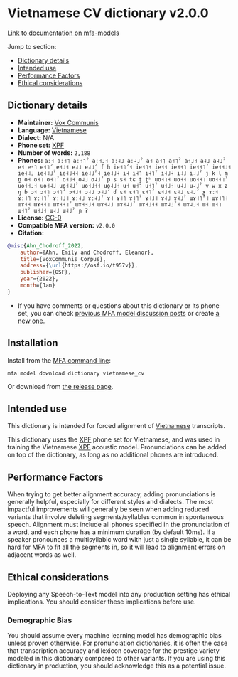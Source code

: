 
# Vietnamese CV dictionary v2.0.0

[Link to documentation on mfa-models](https://mfa-models.readthedocs.io/en/main/dictionary/vietnamese_cv.html)

Jump to section:

- [Dictionary details](#dictionary-details)
- [Intended use](#intended-use)
- [Performance Factors](#performance-factors)
- [Ethical considerations](#ethical-considerations)

## Dictionary details

- **Maintainer:** [Vox Communis](https://osf.io/t957v/)
- **Language:** [Vietnamese](https://en.wikipedia.org/wiki/Vietnamese_language)
- **Dialect:** N/A
- **Phone set:** [XPF](https://github.com/CohenPr-XPF/XPF)
- **Number of words:** `2,188`
- **Phones:** `aː˧ aː˧˥ aː˧˥ˀ aː˧˩˧ aː˨˩ aː˨˩ˀ a˧ a˧˥ a˧˥ˀ a˧˩˧ a˨˩ a˨˩ˀ e˧ e˧˥ e˧˥ˀ e˧˩˧ e˨˩ e˨˩ˀ f h ie˧˥ˀ˧ ie˧˥˧ ie˧˧ ie˧˧˥ ie˧˧˥ˀ ie˧˧˩˧ ie˧˨˩ ie˧˨˩ˀ ie˧˩˧˧ ie˨˩ˀ˧ ie˨˩˧ i˧ i˧˥ i˧˥ˀ i˧˩˧ i˨˩ i˨˩ˀ j k l m n̪ o˧ o˧˥ o˧˥ˀ o˧˩˧ o˨˩ o˨˩ˀ p s s˧ tɕ t̪ t̪ʰ uo˧˥˧ uo˧˧ uo˧˧˥ uo˧˧˥ˀ uo˧˧˩˧ uo˧˨˩ uo˧˨˩ˀ uo˧˩˧˧ uo˨˩˧ u˧ u˧˥ u˧˥ˀ u˧˩˧ u˨˩ u˨˩ˀ v w x z ŋ ɓ ɔ˧ ɔ˧˥ ɔ˧˥ˀ ɔ˧˩˧ ɔ˨˩ ɔ˨˩ˀ ɗ ɛ˧ ɛ˧˥ ɛ˧˥ˀ ɛ˧˩˧ ɛ˨˩ ɛ˨˩ˀ ɣ ɤː˧ ɤː˧˥ ɤː˧˥ˀ ɤː˧˩˧ ɤː˨˩ ɤː˨˩ˀ ɤ˧ ɤ˧˥ ɤ˧˥ˀ ɤ˧˩˧ ɤ˨˩ ɤ˨˩ˀ ɯɤ˧˥ˀ˧ ɯɤ˧˥˧ ɯɤ˧˧ ɯɤ˧˧˥ ɯɤ˧˧˥ˀ ɯɤ˧˧˩˧ ɯɤ˧˨˩ ɯɤ˧˨˩ˀ ɯɤ˧˩˧˧ ɯɤ˨˩ˀ˧ ɯɤ˨˩˧ ɯ˧ ɯ˧˥ ɯ˧˥ˀ ɯ˧˩˧ ɯ˨˩ ɯ˨˩ˀ ɲ ʔ`
- **License:** [CC-0](https://creativecommons.org/publicdomain/zero/1.0/)
- **Compatible MFA version:** `v2.0.0`
- **Citation:**

```bibtex
@misc{Ahn_Chodroff_2022,
	author={Ahn, Emily and Chodroff, Eleanor},
	title={VoxCommunis Corpus},
	address={\url{https://osf.io/t957v}},
	publisher={OSF},
	year={2022},
	month={Jan}
}
```

- If you have comments or questions about this dictionary or its phone set, you can check [previous MFA model discussion posts](https://github.com/MontrealCorpusTools/mfa-models/discussions?discussions_q=Vietnamese+CV+dictionary+v2.0.0) or create [a new one](https://github.com/MontrealCorpusTools/mfa-models/discussions/new).

## Installation

Install from the [MFA command line](https://montreal-forced-aligner.readthedocs.io/en/latest/user_guide/models/index.html):

```
mfa model download dictionary vietnamese_cv
```

Or download from [the release page](https://github.com/MontrealCorpusTools/mfa-models/releases/tag/dictionary-vietnamese_cv-v2.0.0).

## Intended use

This dictionary is intended for forced alignment of [Vietnamese](https://en.wikipedia.org/wiki/Vietnamese_language) transcripts.

This dictionary uses the [XPF](https://github.com/CohenPr-XPF/XPF) phone set for Vietnamese, and was used in training the Vietnamese [XPF](https://github.com/CohenPr-XPF/XPF) acoustic model. Pronunciations can be added on top of the dictionary, as long as no additional phones are introduced.

## Performance Factors

When trying to get better alignment accuracy, adding pronunciations is generally helpful, especially for different styles and dialects. The most impactful improvements will generally be seen when adding reduced variants that involve deleting segments/syllables common in spontaneous speech.  Alignment must include all phones specified in the pronunciation of a word, and each phone has a minimum duration (by default 10ms). If a speaker pronounces a multisyllabic word with just a single syllable, it can be hard for MFA to fit all the segments in, so it will lead to alignment errors on adjacent words as well.

## Ethical considerations

Deploying any Speech-to-Text model into any production setting has ethical implications. You should consider these implications before use.

### Demographic Bias

You should assume every machine learning model has demographic bias unless proven otherwise. For pronunciation dictionaries, it is often the case that transcription accuracy and lexicon coverage for the prestige variety modeled in this dictionary compared to other variants. If you are using this dictionary in production, you should acknowledge this as a potential issue.
